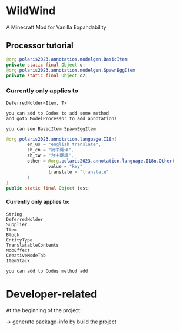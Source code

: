 # WildWind
A Minecraft Mod for Vanilla Expandability

## Processor tutorial


```java
@org.polaris2023.annotation.modelgen.BasicItem
private static final Object o;
@org.polaris2023.annotation.modelgen.SpawnEggItem
private static final Object o2;
```

### Currently only applies to
    DeferredHolder<Item, T>

    you can add to Codes to add some method
    and goto ModelProcessor to add annotations

    you can see BasicItem SpawnEggItem

```java
@org.polaris2023.annotation.language.I18n(
        en_us = "english translate",
        zh_cn = "简中翻译",
        zh_tw = "台中翻譯",
        other = @org.polaris2023.annotation.language.I18n.Other(
                value = "key",
                translate = "translate"
        )
)
public static final Object test;
```
#### Currently only applies to:
    String
    DeferredHolder
    Supplier
    Item
    Block
    EntityType
    TranslatableContents
    MobEffect
    CreativeModeTab
    ItemStack
    
    you can add to Codes method add

# Developer-related
At the beginning of the project:

-> generate package-info by build the project
